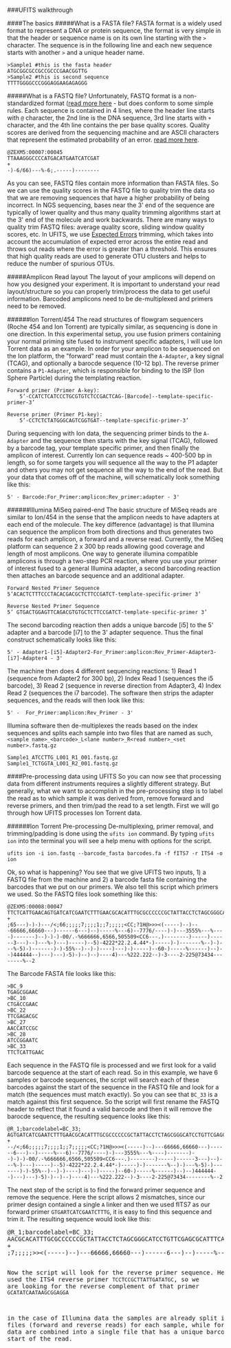 ###UFITS walkthrough

####The basics
#####What is a FASTA file?
FASTA format is a widely used format to represent a DNA or protein sequence, the format is very simple in that the header or sequence name is on its own line starting with the `>` character.  The sequence is in the following line and each new sequence starts with another `>` and a unique header name.
```
>Sample1 #this is the fasta header
ATGCGGCGCCGCCGCCCGAACGGTTG
>Sample2 #this is second sequence
TTTTGGGGCCCGGGAGGAAGAGAGGG
```

#####What is a FASTQ file?
Unfortunately, FASTQ format is a non-standardized format ([read more here](http://drive5.com/usearch/manual/fastq_files.html) - but does conform to some simple rules.  Each sequence is contained in 4 lines, where the header line starts with `@` character, the 2nd line is the DNA sequence, 3rd line starts with `+` character, and the 4th line contains the per base quality scores.  Quality scores are derived from the sequencing machine and are ASCII characters that represent the estimated probability of an error.  [read more here](http://drive5.com/usearch/manual/quality_score.html).
```
@ZEXM5:00007:00045
TTAAAGGGCCCCATGACATGAATCATCGAT
+
-)-6/66)---%-6;.-----)--------
```
As you can see, FASTQ files contain more information than FASTA files.  So we can use the quality scores in the FASTQ file to quality trim the data so that we are removing sequences that have a higher probability of being incorrect.  In NGS sequencing, bases near the 3' end of the sequence are typically of lower quality and thus many quality trimming algorithms start at the 3' end of the molecule and work backwards.  There are many ways to quality trim FASTQ files: average quality score, sliding window quality scores, etc.  In UFITS, we use [Expected Errors](http://drive5.com/usearch/manual/exp_errs.html) trimming, which takes into account the accumulation of expected error across the entire read and throws out reads where the error is greater than a threshold.  This ensures that high quality reads are used to generate OTU clusters and helps to reduce the number of spurious OTUs.

#####Amplicon Read layout
The layout of your amplicons will depend on how you designed your experiment.  It is important to understand your read layout/structure so you can properly trim/process the data to get useful information.  Barcoded amplicons need to be de-multiplexed and primers need to be removed.

######Ion Torrent/454
The read structures of flowgram sequencers (Roche 454 and Ion Torrent) are typically similar, as sequencing is done in one direction.  In this experimental setup, you use fusion primers containing your normal priming site fused to instrument specific adapters, I will use Ion Torrent data as an example.  In order for your amplicon to be sequenced on the Ion platform, the "forward" read must contain the `A-Adapter`, a key signal (TCAG), and optionally a barocde sequence (10-12 bp).  The reverse primer contains a `P1-Adapter`, which is responsible for binding to the ISP (Ion Sphere Particle) during the templating reaction.  
```
Forward primer (Primer A-key):
    5’-CCATCTCATCCCTGCGTGTCTCCGACTCAG-[Barcode]--template-specific-primer-3’
    
Reverse primer (Primer P1-key):
    5’-CCTCTCTATGGGCAGTCGGTGAT--template-specific-primer-3’
```
During sequencing with Ion data, the sequencing primer binds to the `A-Adapter` and the sequence then starts with the key signal (TCAG), followed by a barcode tag, your template specific primer, and then finally the amplicon of interest.  Currently Ion can sequence reads ~ 400-500 bp in length, so for some targets you will sequence all the way to the P1 adapter and others you may not get sequence all the way to the end of the read.  But your data that comes off of the machine, will schematically look something like this:
```
5' - Barcode:For_Primer:amplicon:Rev_primer:adapter - 3'
```
######Illumina MiSeq paired-end
The basic structure of MiSeq reads are similar to Ion/454 in the sense that the amplicon needs to have adapters at each end of the molecule.  The key difference (advantage) is that Illumina can sequence the amplicon from both directions and thus generates two reads for each amplicon, a forward and a reverse read.  Currently, the MiSeq platform can sequence 2 x 300 bp reads allowing good coverage and length of most amplicons.  One way to generate illumina compatible amplicons is through a two-step PCR reaction, where you use your primer of interest fused to a general Illumina adapter, a second barcoding reaction then attaches an barcode sequence and an additional adapter.
```
Forward Nested Primer Sequence
5’ACACTCTTTCCCTACACGACGCTCTTCCGATCT-template-specific-primer 3’

Reverse Nested Primer Sequence  
5’ GTGACTGGAGTTCAGACGTGTGCTCTTCCGATCT-template-specific-primer 3’
```
The second barcoding reaction then adds a unique barcode [i5] to the 5' adapter and a barcode [i7] to the 3' adapter sequence.  Thus the final construct schematically looks like this:
```
5' - Adapter1-[i5]-Adapter2-For_Primer:amplicon:Rev_Primer-Adapter3-[i7]-Adapter4 - 3'
```
The machine then does 4 different sequencing reactions: 1) Read 1 (sequence from Adapter2 for 300 bp), 2) Index Read 1 (sequences the i5 barcode), 3) Read 2 (sequence in reverse direction from Adapter3, 4) Index Read 2 (sequences the i7 barcode).  The software then strips the adapter sequences, and the reads will then look like this:
```
5' -  For_Primer:amplicon:Rev_Primer - 3'
```
Illumina software then de-multiplexes the reads based on the index sequences and splits each sample into two files that are named as such, `<sample name>_<barcode>_L<lane number>_R<read number>_<set number>.fastq.gz`
```
Sample1_ATCCTTG_L001_R1_001.fastq.gz
Sample1_TCTGGTA_L001_R2_001.fastq.gz
``` 

####Pre-processing data using UFITS
So you can now see that processing data from different instruments requires a slightly different strategy.  But generally, what we want to accomplish in the pre-processing step is to label the read as to which sample it was derived from, remove forward and reverse primers, and then trim/pad the read to a set length.  First we will go through how UFITS processes Ion Torrent data.

######Ion Torrent Pre-processing
De-multiplexing, primer removal, and trimming/padding is done using the `ufits ion` command.  By typing `ufits ion` into the terminal you will see a help menu with options for the script.
```
ufits ion -i ion.fastq --barcode_fasta barcodes.fa -f fITS7 -r ITS4 -o ion
```
Ok, so what is happening?  You see that we give UFITS two inputs, 1) a FASTQ file from the machine and 2) a barcode fasta file containing the barcodes that we put on our primers. We also tell this script which primers we used. 
So the FASTQ files look something like this:
```
@ZEXM5:00008:00047
TTCTCATTGAACAGTGATCATCGAATCTTTGAACGCACATTTGCGCCCCCCGCTATTACCTCTAGCGGGCATCCTGTTCGAGCGCATTTCAACCCCCCTCAAAGCCCCCCAGCTTGGTGTTGGGGCCCCTACGGCTCTGCCCGTTAAGGCCCCCCCTGAAAAACGAAAGGTGGCGGGGCGCTTCGACTACGGCGTCCCGATCGCCAGTTCAAGGGGCCACTTATACTTCGCCTAGGGGAGGCCTTCCCGGCGATCCAACCCCCCCCGCCTTAAAACAACCACATCTTTAACCCCAAAGGGTTGACCCTCGGAAGTCAGGTAGGAATACCCCGCTGAAACTTAAAGCATATCAACTAAGCGGAGGAATCCACCGACTGGCCCCATAAGAGAGGCCTGAGACTGCCAAGGCACACAGGGGATG
+
;65---)-)-)---/<;66;;;;;7;;;;1;;7;;;;;<CC;?1H@>>><(-----)--)---66666,66660---)------6---)--)-----%---6)--7776/----)-)---3555%---%----)-------)--)-)-)-00/.-%666666,6566,505509<CC6---.)--------)-----)------3---)--)---%-)---)-----)--5)-4222*22.2.4.44*-)-----)-)-------%--)-)---%-5)-)-------)-)-55%--)--)-)----)---)-)-----)--60-)-----%------)--)--)444444--)---)---)-5)-)--)--)----4)---%222.222--)-3----2-225@73434--------%--2
```
The Barcode FASTA file looks like this:
```
>BC_9
TGAGCGGAAC
>BC_10
CTGACCGAAC
>BC_22
TTCGAGACGC
>BC_27
AACCATCCGC
>BC_28
ATCCGGAATC
>BC_33
TTCTCATTGAAC
```
Each sequence in the FASTQ file is processed and we first look for a valid barcode sequence at the start of each read.  So in this example, we have 6 samples or barcode sequences, the script will search each of these barcodes against the start of the sequence in the FASTQ file and look for a match (the sequences must match exactly).  So you can see that `BC_33` is a match against this first sequence.  So the script will first rename the FASTQ header to reflect that it found a valid barcode and then it will remove the barocde sequence, the resulting sequence looks like this:
```
@R_1;barcodelabel=BC_33;
AGTGATCATCGAATCTTTGAACGCACATTTGCGCCCCCCGCTATTACCTCTAGCGGGCATCCTGTTCGAGCGCATTTCAACCCCCCTCAAAGCCCCCCAGCTTGGTGTTGGGGCCCCTACGGCTCTGCCCGTTAAGGCCCCCCCTGAAAAACGAAAGGTGGCGGGGCGCTTCGACTACGGCGTCCCGATCGCCAGTTCAAGGGGCCACTTATACTTCGCCTAGGGGAGGCCTTCCCGGCGATCCAACCCCCCCCGCCTTAAAACAACCACATCTTTAACCCCAAAGGGTTGACCCTCGGAAGTCAGGTAGGAATACCCCGCTGAAACTTAAAGCATATCAACTAAGCGGAGGAATCCACCGACTGGCCCCATAAGAGAGGCCTGAGACTGCCAAGGCACACAGGGGATG
+
--/<;66;;;;;7;;;;1;;7;;;;;<CC;?1H@>>><(-----)--)---66666,66660---)------6---)--)-----%---6)--7776/----)-)---3555%---%----)-------)--)-)-)-00/.-%666666,6566,505509<CC6---.)--------)-----)------3---)--)---%-)---)-----)--5)-4222*22.2.4.44*-)-----)-)-------%--)-)---%-5)-)-------)-)-55%--)--)-)----)---)-)-----)--60-)-----%------)--)--)444444--)---)---)-5)-)--)--)----4)---%222.222--)-3----2-225@73434--------%--2
```
The next step of the script is to find the forward primer sequence and remove the sequence.  Here the script allows 2 mismatches, since our primer design contained a single `A` linker and then we used fITS7 as our forward primer `GTGARTCATCGAATCTTTG`, it is easy to find this sequence and trim it.  The resulting sequence would look like this:
<pre>
@R_1;barcodelabel=BC_33;
AACGCACATTTGCGCCCCCCGCTATTACCTCTAGCGGGCATCCTGTTCGAGCGCATTTCAACCCCCCTCAAAGCCCCCCAGCTTGGTGTTGGGGCCCCTACGGCTCTGCCCGTTAAGGCCCCCCCTGAAAAACGAAAGGTGGCGGGGCGCTTCGACTACGGCGTCCCGATCGCCAGTTCAAGGGGCCACTTATACTTCGCCTAGGGGAGGCCTTCCCGGCGATCCAACCCCCCCCGCCTTAAAACAACCACATCTTTAACCCCAAAGGGTTGACCCTCGGAAGTCAGGTAGGAATACCCCGCTGAAACTTAAA<b>GCATATCAACTAAGCGGAGGA</b>ATCCACCGACTGGCCCCATAAGAGAGGCCTGAGACTGCCAAGGCACACAGGGGATG
+
;7;;;;;<CC;?1H@>>><(-----)--)---66666,66660---)------6---)--)-----%---6)--7776/----)-)---3555%---%----)-------)--)-)-)-00/.-%666666,6566,505509<CC6---.)--------)-----)------3---)--)---%-)---)-----)--5)-4222*22.2.4.44*-)-----)-)-------%--)-)---%-5)-)-------)-)-55%--)--)-)----)---)-)-----)--60-)-----%------)--)--)444444--)---)---)-5)-)--)--)----4)---%222.222--)-3----2-225@73434--------%--2
</pre>
Now the script will look for the reverse primer sequence.  Here we used the ITS4 reverse primer `TCCTCCGCTTATTGATATGC`, so we are looking for the reverse complement of that primer `GCATATCAATAAGCGGAGGA`

 in the case of Illumina data the samples are already split into two files (forward and reverse reads) for each sample, while for Ion/454 the data are combined into a single file that has a unique barcode at the start of the read.  

